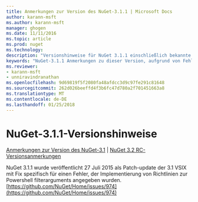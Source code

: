 ```yaml
---
title: Anmerkungen zur Version des NuGet-3.1.1 | Microsoft Docs
author: karann-msft
ms.author: karann-msft
manager: ghogen
ms.date: 11/11/2016
ms.topic: article
ms.prod: nuget
ms.technology: 
description: "Versionshinweise für NuGet 3.1.1 einschließlich bekannte Probleme, Fehlerbehebungen, Funktionen und Archivierung von dcrs Design."
keywords: "NuGet-3.1.1 Anmerkungen zu dieser Version, aufgrund von Fehlerbehebungen, bekannte Probleme, zusätzliche Funktionen, Archivierung von dcrs Design"
ms.reviewer:
- karann-msft
- unniravindranathan
ms.openlocfilehash: 9d69819f5f2080fa48afdcc3d9c97fe291c81648
ms.sourcegitcommit: 262d026beeffd4f3b6fc47d780a2f701451663a8
ms.translationtype: MT
ms.contentlocale: de-DE
ms.lasthandoff: 01/25/2018
---
```

# <a name="nuget-311-release-notes"></a>NuGet-3.1.1-Versionshinweise

[Anmerkungen zur Version des NuGet-3.1](../release-notes/nuget-3.1.md) | [NuGet 3.2 RC-Versionsanmerkungen](../release-notes/nuget-3.2-RC.md)

NuGet 3.1.1 wurde veröffentlicht 27 Juli 2015 als Patch-update der 3.1 VSIX mit Fix spezifisch für einen Fehler, der Implementierung von Richtlinien zur Powershell filterarguments angegeben wurden.
[https://github.com/NuGet/Home/issues/974](https://github.com/NuGet/Home/issues/974)